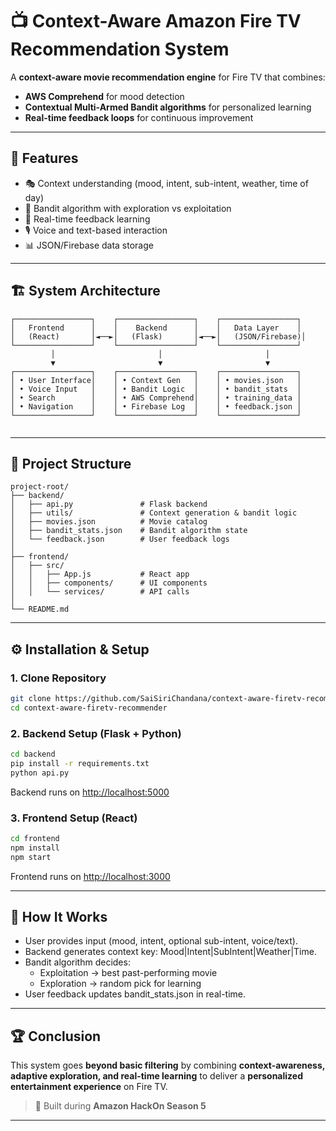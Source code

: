 # 📺 Context-Aware Amazon Fire TV Recommendation System

A **context-aware movie recommendation engine** for Fire TV that combines:
- **AWS Comprehend** for mood detection  
- **Contextual Multi-Armed Bandit algorithms** for personalized learning  
- **Real-time feedback loops** for continuous improvement  

---

## 🚀 Features
- 🎭 Context understanding (mood, intent, sub-intent, weather, time of day)  
- 🧠 Bandit algorithm with exploration vs exploitation  
- 🔄 Real-time feedback learning  
- 🎙️ Voice and text-based interaction  
- 📊 JSON/Firebase data storage  

---

## 🏗️ System Architecture
```
┌─────────────────┐    ┌─────────────────┐    ┌─────────────────┐
│   Frontend      │    │    Backend      │    │   Data Layer    │
│   (React)       │◄──►│   (Flask)       │◄──►│   (JSON/Firebase)│
└─────────────────┘    └─────────────────┘    └─────────────────┘
         │                       │                       │
         ▼                       ▼                       ▼
┌─────────────────┐    ┌─────────────────┐    ┌─────────────────┐
│ • User Interface│    │ • Context Gen   │    │ • movies.json   │
│ • Voice Input   │    │ • Bandit Logic  │    │ • bandit_stats  │
│ • Search        │    │ • AWS Comprehend│    │ • training_data │
│ • Navigation    │    │ • Firebase Log  │    │ • feedback.json │
└─────────────────┘    └─────────────────┘    └─────────────────┘


```
---
## 📂 Project Structure


```text
project-root/
├── backend/
│   ├── api.py               # Flask backend
│   ├── utils/               # Context generation & bandit logic
│   ├── movies.json          # Movie catalog
│   ├── bandit_stats.json    # Bandit algorithm state
│   └── feedback.json        # User feedback logs
│
├── frontend/
│   ├── src/
│   │   ├── App.js           # React app
│   │   ├── components/      # UI components
│   │   └── services/        # API calls
│
└── README.md

```

---

## ⚙️ Installation & Setup

### 1. Clone Repository
```bash
git clone https://github.com/SaiSiriChandana/context-aware-firetv-recommender.git
cd context-aware-firetv-recommender
```

### 2. Backend Setup (Flask + Python)
```bash
cd backend
pip install -r requirements.txt
python api.py
```
Backend runs on [http://localhost:5000](http://localhost:5000)  

### 3. Frontend Setup (React)
```bash
cd frontend
npm install
npm start
```
Frontend runs on [http://localhost:3000](http://localhost:3000) 

---
## 🧠 How It Works

- User provides input (mood, intent, optional sub-intent, voice/text).
- Backend generates context key: Mood|Intent|SubIntent|Weather|Time.
- Bandit algorithm decides:
  - Exploitation → best past-performing movie
  - Exploration → random pick for learning
- User feedback updates bandit_stats.json in real-time.

---

## 🏆 Conclusion
This system goes **beyond basic filtering** by combining **context-awareness, adaptive exploration, and real-time learning** to deliver a **personalized entertainment experience** on Fire TV.

> 📌 Built during **Amazon HackOn Season 5**

---
